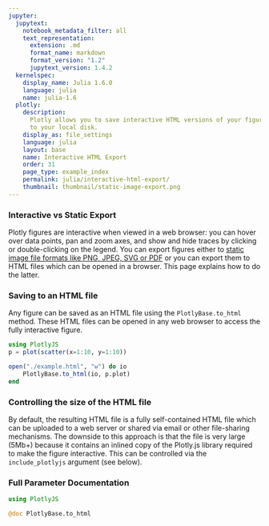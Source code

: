 ```yaml
---
jupyter:
  jupytext:
    notebook_metadata_filter: all
    text_representation:
      extension: .md
      format_name: markdown
      format_version: "1.2"
      jupytext_version: 1.4.2
  kernelspec:
    display_name: Julia 1.6.0
    language: julia
    name: julia-1.6
  plotly:
    description:
      Plotly allows you to save interactive HTML versions of your figures
      to your local disk.
    display_as: file_settings
    language: julia
    layout: base
    name: Interactive HTML Export
    order: 31
    page_type: example_index
    permalink: julia/interactive-html-export/
    thumbnail: thumbnail/static-image-export.png
---
```


### Interactive vs Static Export

Plotly figures are interactive when viewed in a web browser: you can hover over data points, pan and zoom axes, and show and hide traces by clicking or double-clicking on the legend. You can export figures either to [static image file formats like PNG, JPEG, SVG or PDF](/julia/static-image-export/) or you can export them to HTML files which can be opened in a browser. This page explains how to do the latter.

### Saving to an HTML file

Any figure can be saved as an HTML file using the `PlotlyBase.to_html` method. These HTML files can be opened in any web browser to access the fully interactive figure.

```julia
using PlotlyJS
p = plot(scatter(x=1:10, y=1:10))

open("./example.html", "w") do io
    PlotlyBase.to_html(io, p.plot)
end
```

### Controlling the size of the HTML file

By default, the resulting HTML file is a fully self-contained HTML file which can be uploaded to a web server or shared via email or other file-sharing mechanisms. The downside to this approach is that the file is very large (5Mb+) because it contains an inlined copy of the Plotly.js library required to make the figure interactive. This can be controlled via the `include_plotlyjs` argument (see below).

### Full Parameter Documentation

```julia
using PlotlyJS

@doc PlotlyBase.to_html
```
